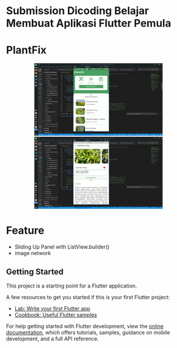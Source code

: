 # Submission Dicoding Belajar Membuat Aplikasi Flutter Pemula

# PlantFix
<p align="center">
  <img src="1.png" width="350" alt="accessibility text">
   <img src="2.png" width="350" alt="accessibility text">
</p>

# Feature
- Sliding Up Panel with ListView.builder()
- image network

## Getting Started

This project is a starting point for a Flutter application.

A few resources to get you started if this is your first Flutter project:

- [Lab: Write your first Flutter app](https://docs.flutter.dev/get-started/codelab)
- [Cookbook: Useful Flutter samples](https://docs.flutter.dev/cookbook)

For help getting started with Flutter development, view the
[online documentation](https://docs.flutter.dev/), which offers tutorials,
samples, guidance on mobile development, and a full API reference.
